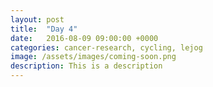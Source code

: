 ```yaml
---
layout: post
title:  "Day 4"
date:   2016-08-09 09:00:00 +0000
categories: cancer-research, cycling, lejog
image: /assets/images/coming-soon.png
description: This is a description
---
```

